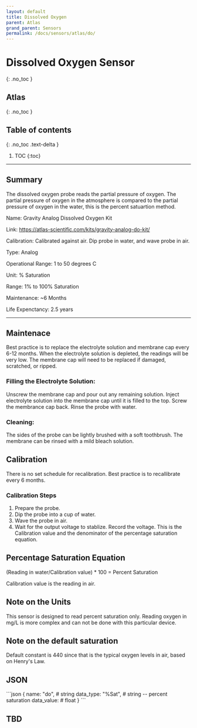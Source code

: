 ```yaml
---
layout: default
title: Dissolved Oxygen
parent: Atlas
grand_parent: Sensors
permalink: /docs/sensors/atlas/do/
---
```


# Dissolved Oxygen Sensor
{: .no_toc }
## Atlas
{: .no_toc }

## Table of contents
{: .no_toc .text-delta }

1. TOC
{:toc}

---

## Summary

The dissolved oxygen probe reads the partial pressure of oxygen. 
The partial pressure of oxygen in the atmosphere is compared to the partial pressure of oxygen in the water, this is the percent satuartion method. 
 


Name: Gravity Analog Dissolved Oxygen Kit

Link: https://atlas-scientific.com/kits/gravity-analog-do-kit/ 

Calibration: Calibrated against air. Dip probe in water, and wave probe in air. 

Type: Analog 

Operational Range: 1 to 50 degrees C

Unit: % Saturation 

Range: 1% to 100% Saturation 

Maintenance: ~6 Months

Life Expenctancy: 2.5 years 

---
## Maintenace 

Best practice is to replace the electrolyte solution and membrane cap every 6-12 months. When the electrolyte solution is depleted, the readings will be very low. The membrane cap will need to be replaced if damaged, scratched, or ripped. 


### Filling the Electrolyte Solution:

Unscrew the membrane cap and pour out any remaining solution. Inject electrolyte solution into the membrane cap until it is filled to the top. Screw the membrance cap back. Rinse the probe with water. 


### Cleaning:

The sides of the probe can be lightly brushed with a soft toothbrush. 
The membrane can be rinsed with a mild bleach solution.  


## Calibration 
There is no set schedule for recalibration. Best practice is to recallibrate every 6 months. 

### Calibration Steps
1. Prepare the probe.
2. Dip the probe into a cup of water.
3. Wave the probe in air.
4. Wait for the output voltage to stablize. Record the voltage. This is the Calibration value and the denominator of the percentage saturation equation. 

## Percentage Saturation Equation

(Reading in water/Calibration value) * 100 = Percent Saturation

Calibration value is the reading in air.

## Note on the Units
This sensor is designed to read percent saturation only. Reading oxygen in mg/L is more complex and can not be done with this particular device. 

## Note on the default saturation
Default constant is 440 since that is the typical oxygen levels in air, based on Henry's Law. 

## JSON 

<div class="code-example" markdown="1">
```json
{
  name: "do",          # string
  data_type: "%Sat",   # string -- percent saturation
  data_value:          # float
}
```
</div>

## TBD
<!-- <div class="code-example" markdown="1">
```json
{
  name: "do",          # string
  data_type: "%Sat",   # string -- percent saturation
  data_value:          # float
}
```
</div> -->

<!-- {% highlight markdown %}
```js
// Javascript code with syntax highlighting.
var fun = function lang(l) {
  dateformat.i18n = require('./lang/' + l)
  return true;
}
```
{% endhighlight %} -->

<!-- --- -->

<!-- ## Code blocks with rendered examples

To demonstrate front end code, sometimes it's useful to show a rendered example of that code. After including the styles from your project that you'll need to show the rendering, you can use a `<div>` with the `code-example` class, followed by the code block syntax. If you want to render your output with Markdown instead of HTML, use the `markdown="1"` attribute to tell Jekyll that the code you are rendering will be in Markdown format... This is about to get meta...

<div class="code-example" markdown="1">

<div class="code-example" markdown="1">

[Link button](http://example.com/){: .btn }

</div>
```markdown
[Link button](http://example.com/){: .btn }
```

</div>
{% highlight markdown %}
<div class="code-example" markdown="1">

[Link button](http://example.com/){: .btn }

</div>
```markdown
[Link button](http://example.com/){: .btn }
```
{% endhighlight %} -->
